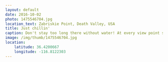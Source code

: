 ```yaml
---
layout: default
date: 2016-10-02
photo: 1475546704.jpg
location_text: Zabriskie Point, Death Valley, USA
title: Just chillin'
caption: Don't stay too long there without water! At every view point signs were warning visitors to bring at least a gallon of water with them where ever they go. It is not called the Death Valley for nothing.
image: /img/thumb/1475546704.jpg
location:
    latitude: 36.4200667
    longitude: -116.8122303
---
```


